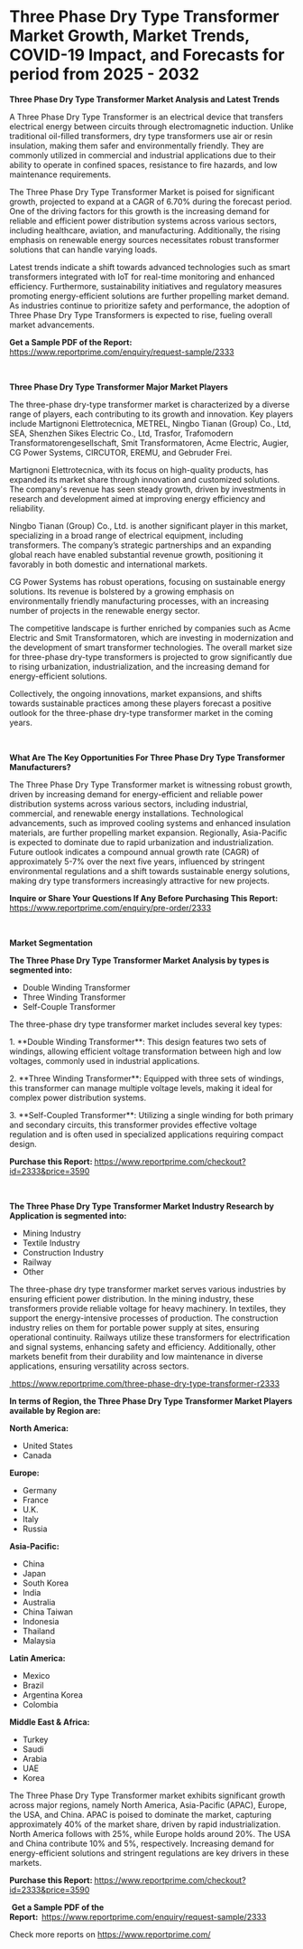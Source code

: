 <p><h1>Three Phase Dry Type Transformer Market Growth, Market Trends, COVID-19 Impact, and Forecasts for period from 2025 - 2032</h1></p><p><strong>Three Phase Dry Type Transformer Market Analysis and Latest Trends</strong></p>
<p><p>A Three Phase Dry Type Transformer is an electrical device that transfers electrical energy between circuits through electromagnetic induction. Unlike traditional oil-filled transformers, dry type transformers use air or resin insulation, making them safer and environmentally friendly. They are commonly utilized in commercial and industrial applications due to their ability to operate in confined spaces, resistance to fire hazards, and low maintenance requirements.</p><p>The Three Phase Dry Type Transformer Market is poised for significant growth, projected to expand at a CAGR of 6.70% during the forecast period. One of the driving factors for this growth is the increasing demand for reliable and efficient power distribution systems across various sectors, including healthcare, aviation, and manufacturing. Additionally, the rising emphasis on renewable energy sources necessitates robust transformer solutions that can handle varying loads. </p><p>Latest trends indicate a shift towards advanced technologies such as smart transformers integrated with IoT for real-time monitoring and enhanced efficiency. Furthermore, sustainability initiatives and regulatory measures promoting energy-efficient solutions are further propelling market demand. As industries continue to prioritize safety and performance, the adoption of Three Phase Dry Type Transformers is expected to rise, fueling overall market advancements.</p></p>
<p><strong>Get a Sample PDF of the Report:&nbsp;</strong> <a href="https://www.reportprime.com/enquiry/request-sample/2333?utm_campaign=2307&utm_medium=2&utm_source=Github&utm_content=ia&utm_term=30032025&utm_id=three-phase-dry-type-transformer">https://www.reportprime.com/enquiry/request-sample/2333</a></p>
<p>&nbsp;</p>
<p><strong>Three Phase Dry Type Transformer Major Market Players</strong></p>
<p><p>The three-phase dry-type transformer market is characterized by a diverse range of players, each contributing to its growth and innovation. Key players include Martignoni Elettrotecnica, METREL, Ningbo Tianan (Group) Co., Ltd, SEA, Shenzhen Sikes Electric Co., Ltd, Trasfor, Trafomodern Transformatorengesellschaft, Smit Transformatoren, Acme Electric, Augier, CG Power Systems, CIRCUTOR, EREMU, and Gebruder Frei.</p><p>Martignoni Elettrotecnica, with its focus on high-quality products, has expanded its market share through innovation and customized solutions. The company's revenue has seen steady growth, driven by investments in research and development aimed at improving energy efficiency and reliability.</p><p>Ningbo Tianan (Group) Co., Ltd. is another significant player in this market, specializing in a broad range of electrical equipment, including transformers. The company’s strategic partnerships and an expanding global reach have enabled substantial revenue growth, positioning it favorably in both domestic and international markets.</p><p>CG Power Systems has robust operations, focusing on sustainable energy solutions. Its revenue is bolstered by a growing emphasis on environmentally friendly manufacturing processes, with an increasing number of projects in the renewable energy sector.</p><p>The competitive landscape is further enriched by companies such as Acme Electric and Smit Transformatoren, which are investing in modernization and the development of smart transformer technologies. The overall market size for three-phase dry-type transformers is projected to grow significantly due to rising urbanization, industrialization, and the increasing demand for energy-efficient solutions.</p><p>Collectively, the ongoing innovations, market expansions, and shifts towards sustainable practices among these players forecast a positive outlook for the three-phase dry-type transformer market in the coming years.</p></p>
<p>&nbsp;</p>
<p><strong>What Are The Key Opportunities For Three Phase Dry Type Transformer Manufacturers?</strong></p>
<p><p>The Three Phase Dry Type Transformer market is witnessing robust growth, driven by increasing demand for energy-efficient and reliable power distribution systems across various sectors, including industrial, commercial, and renewable energy installations. Technological advancements, such as improved cooling systems and enhanced insulation materials, are further propelling market expansion. Regionally, Asia-Pacific is expected to dominate due to rapid urbanization and industrialization. Future outlook indicates a compound annual growth rate (CAGR) of approximately 5-7% over the next five years, influenced by stringent environmental regulations and a shift towards sustainable energy solutions, making dry type transformers increasingly attractive for new projects.</p></p>
<p><strong>Inquire or Share Your Questions If Any Before Purchasing This Report:</strong> <a href="https://www.reportprime.com/enquiry/pre-order/2333?utm_campaign=2307&utm_medium=2&utm_source=Github&utm_content=ia&utm_term=30032025&utm_id=three-phase-dry-type-transformer">https://www.reportprime.com/enquiry/pre-order/2333</a></p>
<p>&nbsp;</p>
<p><strong>Market Segmentation</strong></p>
<p><strong>The Three Phase Dry Type Transformer Market Analysis by types is segmented into:</strong></p>
<p><ul><li>Double Winding Transformer</li><li>Three Winding Transformer</li><li>Self-Couple Transformer</li></ul></p>
<p><p>The three-phase dry type transformer market includes several key types: </p><p>1. **Double Winding Transformer**: This design features two sets of windings, allowing efficient voltage transformation between high and low voltages, commonly used in industrial applications.</p><p>2. **Three Winding Transformer**: Equipped with three sets of windings, this transformer can manage multiple voltage levels, making it ideal for complex power distribution systems.</p><p>3. **Self-Coupled Transformer**: Utilizing a single winding for both primary and secondary circuits, this transformer provides effective voltage regulation and is often used in specialized applications requiring compact design.</p></p>
<p><strong>Purchase this Report:&nbsp;</strong><a href="https://www.reportprime.com/checkout?id=2333&price=3590&utm_campaign=2307&utm_medium=2&utm_source=Github&utm_content=ia&utm_term=30032025&utm_id=three-phase-dry-type-transformer">https://www.reportprime.com/checkout?id=2333&price=3590</a></p>
<p>&nbsp;</p>
<p><strong>The Three Phase Dry Type Transformer Market Industry Research by Application is segmented into:</strong></p>
<p><ul><li>Mining Industry</li><li>Textile Industry</li><li>Construction Industry</li><li>Railway</li><li>Other</li></ul></p>
<p><p>The three-phase dry type transformer market serves various industries by ensuring efficient power distribution. In the mining industry, these transformers provide reliable voltage for heavy machinery. In textiles, they support the energy-intensive processes of production. The construction industry relies on them for portable power supply at sites, ensuring operational continuity. Railways utilize these transformers for electrification and signal systems, enhancing safety and efficiency. Additionally, other markets benefit from their durability and low maintenance in diverse applications, ensuring versatility across sectors.</p></p>
<p><a href="https://www.reportprime.com/three-phase-dry-type-transformer-r2333?utm_campaign=2307&utm_medium=2&utm_source=Github&utm_content=ia&utm_term=30032025&utm_id=three-phase-dry-type-transformer">&nbsp;https://www.reportprime.com/three-phase-dry-type-transformer-r2333</a></p>
<p><strong>In terms of Region, the Three Phase Dry Type Transformer Market Players available by Region are:</strong></p>
<p>
    <p> <strong> North America: </strong>
        <ul>
            <li>United States</li>
            <li>Canada</li>
        </ul>
        </p> 
    <p> <strong> Europe: </strong>
        <ul>
            <li>Germany</li>
            <li>France</li>
            <li>U.K.</li>
            <li>Italy</li>
            <li>Russia</li>
        </ul>
        </p> 
    <p> <strong> Asia-Pacific: </strong>
        <ul>
            <li>China</li>
            <li>Japan</li>
            <li>South Korea</li>
            <li>India</li>
            <li>Australia</li>
            <li>China Taiwan</li>
            <li>Indonesia</li>
            <li>Thailand</li>
            <li>Malaysia</li>
        </ul>
        </p> 
    <p> <strong> Latin America: </strong>
        <ul>
            <li>Mexico</li>
            <li>Brazil</li>
            <li>Argentina Korea</li>
            <li>Colombia</li>
        </ul>
        </p> 
    <p> <strong> Middle East & Africa: </strong>
        <ul>
            <li>Turkey</li>
            <li>Saudi</li>
            <li>Arabia</li>
            <li>UAE</li>
            <li>Korea</li>
        </ul>
    </p>
    </p>
<p><p>The Three Phase Dry Type Transformer market exhibits significant growth across major regions, namely North America, Asia-Pacific (APAC), Europe, the USA, and China. APAC is poised to dominate the market, capturing approximately 40% of the market share, driven by rapid industrialization. North America follows with 25%, while Europe holds around 20%. The USA and China contribute 10% and 5%, respectively. Increasing demand for energy-efficient solutions and stringent regulations are key drivers in these markets.</p></p>
<p><strong>Purchase this Report: </strong><a href="https://www.reportprime.com/checkout?id=2333&price=3590&utm_campaign=2307&utm_medium=2&utm_source=Github&utm_content=ia&utm_term=30032025&utm_id=three-phase-dry-type-transformer">https://www.reportprime.com/checkout?id=2333&price=3590</a></p>
<p>&nbsp;<strong>Get a Sample PDF of the Report:&nbsp;&nbsp;</strong><a href="https://www.reportprime.com/enquiry/request-sample/2333?utm_campaign=2307&utm_medium=2&utm_source=Github&utm_content=ia&utm_term=30032025&utm_id=three-phase-dry-type-transformer">https://www.reportprime.com/enquiry/request-sample/2333</a></p>
<p><strong></strong></p>
<p>Check more reports on <a href="https://www.reportprime.com/?utm_campaign=2307&utm_medium=2&utm_source=Github&utm_content=ia&utm_term=30032025&utm_id=three-phase-dry-type-transformer">https://www.reportprime.com/</a></p>